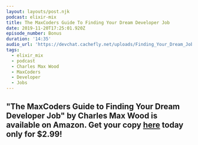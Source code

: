 ```yaml
---
layout: layouts/post.njk
podcast: elixir-mix
title: The MaxCoders Guide To Finding Your Dream Developer Job
date: 2019-11-20T17:25:01.920Z
episode_number: Bonus
duration: '14:35'
audio_url: 'https://devchat.cachefly.net/uploads/Finding_Your_Dream_Job.mp3'
tags:
  - elixir_mix
  - podcast
  - Charles Max Wood
  - MaxCoders
  - Developer
  - Jobs
---
```

## "**The MaxCoders Guide to Finding Your Dream Developer Job" by Charles Max Wood is available on Amazon. Get your copy** [**here**](https://www.amazon.com/MaxCoders-Guide-Finding-Dream-Developer-ebook/dp/B081MBL5C9/ref=sr_1_2?keywords=charles+max+wood&qid=1574160229&sr=8-2) **today only for $2.99!**
